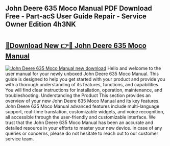 ## John Deere 635 Moco Manual PDF Download Free - Part-acS User Guide Repair - Service Owner Edition 4h3NK

# <h2><a href="http://bc89328.oget.top/?id=John+Deere+635+Moco+Manual">🔗Download New 👉🔴 John Deere 635 Moco Manual</a></h2>

[![John Deere 635 Moco Manual new download](https://i.imgur.com/5g1atiW.png)](http://bc89328.oget.top/?id=John+Deere+635+Moco+Manual)
Hello and welcome to the user manual for your newly unboxed John Deere 635 Moco Manual. This guide is designed to help you get started with your product and provide you with a thorough understanding of its features, functions, and capabilities. You will find clear instructions for installation, operation, maintenance, and troubleshooting. Understanding the Product This section provides an overview of your new John Deere 635 Moco Manual and its key features. John Deere 635 Moco Manual advanced features include multi-language support, real-time translation, customizable widgets, and voice recognition, all accessible through the user-friendly and customizable interface. We trust that the John Deere 635 Moco Manual has been an accurate and detailed resource in your efforts to master your new device. In case of any queries or concerns, please do not hesitate to reach out to our customer service team.
